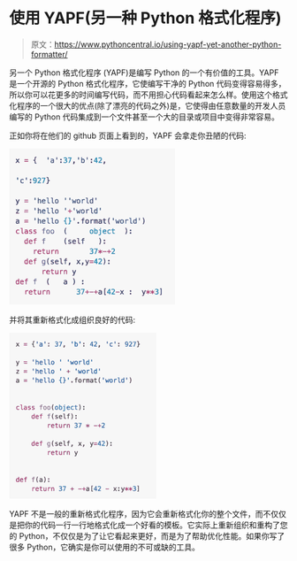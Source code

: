 # 使用 YAPF(另一种 Python 格式化程序)

> 原文：<https://www.pythoncentral.io/using-yapf-yet-another-python-formatter/>

另一个 Python 格式化程序 (YAPF)是编写 Python 的一个有价值的工具。YAPF 是一个开源的 Python 格式化程序，它使编写干净的 Python 代码变得容易得多，所以你可以花更多的时间编写代码，而不用担心代码看起来怎么样。使用这个格式化程序的一个很大的优点(除了漂亮的代码之外)是，它使得由任意数量的开发人员编写的 Python 代码集成到一个文件甚至一个大的目录或项目中变得非常容易。

正如你将在他们的 github 页面上看到的，YAPF 会拿走你丑陋的代码:

[![screen-shot-2016-10-31-at-1-20-35-pm](img/417d8827a593f38ef8f4c514e05032d2.png)](https://www.pythoncentral.io/wp-content/uploads/2016/11/Screen-Shot-2016-10-31-at-1.20.35-PM.png)

并将其重新格式化成组织良好的代码:

[![screen-shot-2016-10-31-at-1-20-40-pm](img/d4cfa92cd1757a4345317c6d2034e36a.png)](https://www.pythoncentral.io/wp-content/uploads/2016/11/Screen-Shot-2016-10-31-at-1.20.40-PM.png)

YAPF 不是一般的重新格式化程序，因为它会重新格式化你的整个文件，而不仅仅是把你的代码一行一行地格式化成一个好看的模板。它实际上重新组织和重构了您的 Python，不仅仅是为了让它看起来更好，而是为了帮助优化性能。如果你写了很多 Python，它确实是你可以使用的不可或缺的工具。